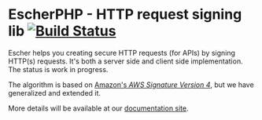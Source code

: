 EscherPHP - HTTP request signing lib [![Build Status](https://travis-ci.org/emartech/escher-php.svg?branch=master)](https://travis-ci.org/emartech/escher-php)
===================================

Escher helps you creating secure HTTP requests (for APIs) by signing HTTP(s) requests. It's both a server side and client side implementation. The status is work in progress.

The algorithm is based on [Amazon's _AWS Signature Version 4_](http://docs.aws.amazon.com/AmazonS3/latest/API/sig-v4-authenticating-requests.html), but we have generalized and extended it.

More details will be available at our [documentation site](https://documentation.emarsys.com/).
